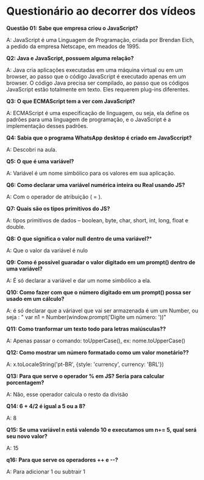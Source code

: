 # Questionário ao decorrer dos vídeos

**Questão 01: Sabe que empresa criou o JavaScript?**

A: JavaScript é uma Linguagem de Programação, criada por Brendan Eich, a pedido da empresa Netscape, em meados de 1995.

**Q2: Java e JavaScript, possuem alguma relação?**

A: Java cria aplicações executadas em uma máquina virtual ou em um browser, ao passo que o código JavaScript é executado apenas em um browser. O código Java precisa ser compilado, ao passo que os códigos JavaScript estão totalmente em texto. Eles requerem plug-ins diferentes.

**Q3: O que ECMAScript tem a ver com JavaScript?**

A: ECMAScript é uma especificação de linguagem, ou seja, ela define os padrões para uma linguagem de programação, e o JavaScript é a implementação desses padrões.

**Q4: Sabia que o programa WhatsApp desktop é criado em JavaSccript?**

A: Descobri na aula.

**Q5: O que é uma variável?**

A: Variável é um nome simbólico para os valores em sua aplicação.

**Q6: Como declarar uma variável numérica inteira ou Real usando JS?**

A: Com o operador de atribuição ( = ).

**Q7: Quais são os tipos primitivos do JS?**

A: tipos primitivos de dados – boolean, byte, char, short, int, long, float e double.

**Q8: O que significa o valor null dentro de uma variável?***

A: Que o valor da variável é nulo

**Q9: Como é possível guaradar o valor digitado em um prompt() dentro de uma variável?**

A: É só declarar a variável e dar um nome simbólico a ela.

**Q10: Como fazer com que o número digitado em um prompt() possa ser usado em um cálculo?**

A: é só declarar que a váriavel que vai ser armazenada é um um Number, ou seja : " var n1 = Number(window.prompt('Digite um número: '))"

**Q11: Como tranformar um texto todo para letras maiúsculas??**

A: Apenas passar o comando: toUpperCase(), ex: nome.toUpperCase()

**Q12: Como mostrar um número formatado como um valor monetário??**

A: x.toLocaleString('pt-BR', {style: 'currency', currency: 'BRL'})

**Q13: Para que serve o operador % em JS? Seria para calcular porcentagem?**

A: Não, esse operador calcula o resto da divisão

**Q14: 6 + 4/2 é igual a 5 ou a 8?**

A: 8

**Q15: Se uma variável  n está valendo 10 e executamos um n+= 5, qual será seu novo valor?**

A: 15

**q16: Para que serve os operadores ++ e --?**

A: Para adicionar 1 ou subtrair 1

